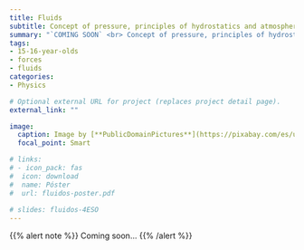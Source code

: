 ```yaml
---
title: Fluids
subtitle: Concept of pressure, principles of hydrostatics and atmospheric physics
summary: "`COMING SOON` <br> Concept of pressure, principles of hydrostatics and atmospheric physics."
tags:
- 15-16-year-olds
- forces
- fluids
categories:
- Physics

# Optional external URL for project (replaces project detail page).
external_link: ""

image:
  caption: Image by [**PublicDomainPictures**](https://pixabay.com/es/users/publicdomainpictures-14/) on [Pixabay](https://pixabay.com/es/)
  focal_point: Smart

# links:
# - icon_pack: fas
#  icon: download
#  name: Póster
#  url: fluidos-poster.pdf
  
# slides: fluidos-4ESO  
---
```


{{% alert note %}}
Coming soon...
{{% /alert %}}